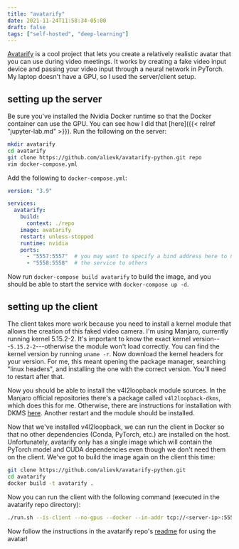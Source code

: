 ```yaml
---
title: "avatarify"
date: 2021-11-24T11:58:34-05:00
draft: false
tags: ["self-hosted", "deep-learning"]
---
```


[Avatarify](https://github.com/alievk/avatarify-python) is a cool project that lets you create a relatively realistic avatar that you can use during video meetings. It works by creating a fake video input device and passing your video input through a neural network in PyTorch. My laptop doesn't have a GPU, so I used the server/client setup.

## setting up the server

Be sure you've installed the Nvidia Docker runtime so that the Docker container can use the GPU. You can see how I did that [here]({{< relref "jupyter-lab.md" >}}). Run the following on the server:

```sh
mkdir avatarify
cd avatarify
git clone https://github.com/alievk/avatarify-python.git repo
vim docker-compose.yml
```

Add the following to `docker-compose.yml`:

```yaml
version: "3.9"

services:
  avatarify:
    build:
      context: ./repo
    image: avatarify
    restart: unless-stopped
    runtime: nvidia
    ports:
      - "5557:5557"  # you may want to specify a bind address here to not expose
      - "5558:5558"  # the service to others
```

Now run `docker-compose build avatarify` to build the image, and you should be able to start the service with `docker-compose up -d`.

## setting up the client

The client takes more work because you need to install a kernel module that allows the creation of this faked video camera. I'm using Manjaro, currently running kernel 5.15.2-2. It's important to know the exact kernel version---`5.15.2-2`---otherwise the module won't load correctly. You can find the kernel version by running `uname -r`. Now download the kernel headers for your version. For me, this meant opening the package manager, searching "linux headers", and installing the one with the correct version. You'll need to restart after that.

Now you should be able to install the v4l2loopback module sources. In the Manjaro official repositories there's a package called `v4l2loopback-dkms`, which does this for me. Otherwise, there are instructions for installation with DKMS [here](https://github.com/umlaeute/v4l2loopback#DKMS). Another restart and the module should be installed.

Now that we've installed v4l2loopback, we can run the client in Docker so that no other dependencies (Conda, PyTorch, etc.) are installed on the host. Unfortunately, avatarify only has a single image which will contain the PyTorch model and CUDA dependencies even though we don't need them on the client. We've got to build the image again on the client this time:

```sh
git clone https://github.com/alievk/avatarify-python.git
cd avatarify
docker build -t avatarify .
```

Now you can run the client with the following command (executed in the avatarify repo directory):

```sh
./run.sh --is-client --no-gpus --docker --in-addr tcp://<server-ip>:5557 --out-addr tcp://<server-ip>:5558
```

Now follow the instructions in the avatarify repo's [readme](https://github.com/alievk/avatarify-python/tree/master/docs#controls) for using the avatar!

